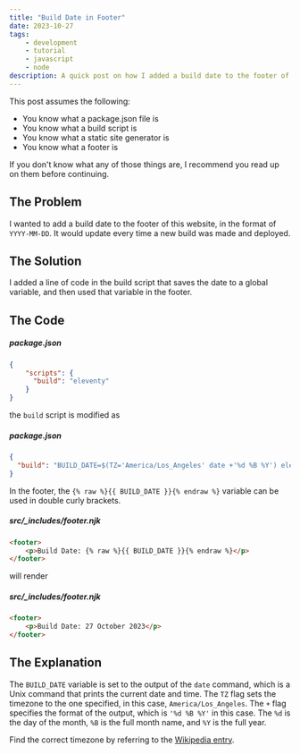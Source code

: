 ```yaml
---
title: "Build Date in Footer"
date: 2023-10-27
tags: 
    - development
    - tutorial
    - javascript
    - node
description: A quick post on how I added a build date to the footer of this website.
---
```

This post assumes the following:
- You know what a package.json file is
- You know what a build script is
- You know what a static site generator is
- You know what a footer is

If you don't know what any of those things are, I recommend you read up on them before continuing.

## The Problem

I wanted to add a build date to the footer of this website, in the format of `YYYY-MM-DD`. It would update every time a new build was made and deployed.

## The Solution

I added a line of code in the build script that saves the date to a global variable, and then used that variable in the footer.

## The Code

##### package.json

```json
{
    "scripts": {
      "build": "eleventy"
    }
}
```

the `build` script is modified as

##### package.json

```json
{
  "build": "BUILD_DATE=$(TZ='America/Los_Angeles' date +'%d %B %Y') eleventy"
}
```

In the footer, the `{% raw %}{{ BUILD_DATE }}{% endraw %}` variable can be used in double curly brackets.

##### src/_includes/footer.njk

```html
<footer>
    <p>Build Date: {% raw %}{{ BUILD_DATE }}{% endraw %}</p>
</footer>
```

will render

##### src/_includes/footer.njk

```html
<footer>
    <p>Build Date: 27 October 2023</p>
</footer>
```

## The Explanation

The `BUILD_DATE` variable is set to the output of the `date` command, which is a Unix command that prints the current date and time. The `TZ` flag sets the timezone to the one specified, in this case, `America/Los_Angeles`. The `+` flag specifies the format of the output, which is `'%d %B %Y'` in this case. The `%d` is the day of the month, `%B` is the full month name, and `%Y` is the full year.

Find the correct timezone by referring to the [Wikipedia entry](https://en.wikipedia.org/wiki/List_of_tz_database_time_zones).

